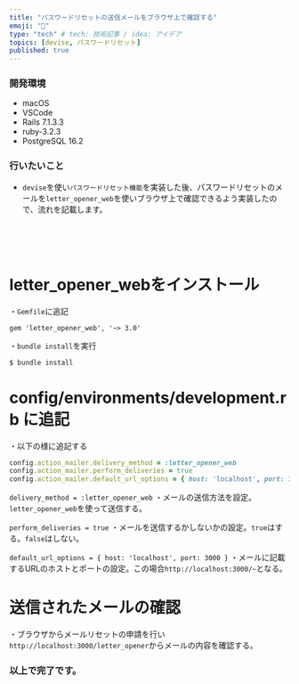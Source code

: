 ```yaml
---
title: "パスワードリセットの送信メールをブラウザ上で確認する"
emoji: "📩"
type: "tech" # tech: 技術記事 / idea: アイデア
topics: [devise, パスワードリセット]
published: true
---
```

### 開発環境
- macOS
- VSCode
- Rails 7.1.3.3
- ruby-3.2.3
- PostgreSQL 16.2

### 行いたいこと
- `devise`を使い`パスワードリセット機能`を実装した後、パスワードリセットのメールを`letter_opener_web`を使いブラウザ上で確認できるよう実装したので、流れを記載します。
<br>
<br>
<br>

# letter_opener_webをインストール
・`Gemfile`に追記
```rb:Gemfile
gem 'letter_opener_web', '~> 3.0'
```
・`bundle install`を実行
```:ターミナル
$ bundle install
```

# config/environments/development.rb に追記
・以下の様に追記する
```rb:config/environments/development.rb
config.action_mailer.delivery_method = :letter_opener_web
config.action_mailer.perform_deliveries = true
config.action_mailer.default_url_options = { host: 'localhost', port: 3000 }
```
`delivery_method = :letter_opener_web`
・メールの送信方法を設定。`letter_opener_web`を使って送信する。

`perform_deliveries = true`
・メールを送信するかしないかの設定。`true`はする。`false`はしない。

`default_url_options = { host: 'localhost', port: 3000 }`
・メールに記載するURLのホストとポートの設定。この場合`http://localhost:3000/~`となる。

# 送信されたメールの確認
・ブラウザからメールリセットの申請を行い`http://localhost:3000/letter_opener`からメールの内容を確認する。

### 以上で完了です。

<br>
<br>
<br>